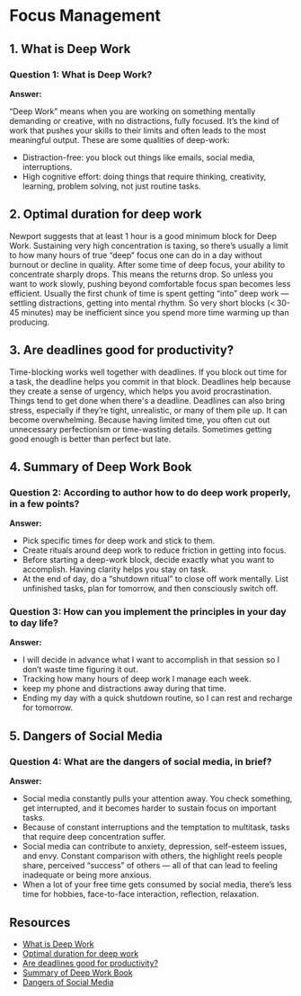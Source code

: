 
# Focus Management


## 1. What is Deep Work

### Question 1: What is Deep Work? 

**Answer:**  

“Deep Work” means when you are working on something mentally demanding or creative, with no distractions, fully focused. It’s the kind of work that pushes your skills to their limits and often leads to the most meaningful output.
These are some qualities of deep-work:
- Distraction-free: you block out things like emails, social media, interruptions.
- High cognitive effort: doing things that require thinking, creativity, learning, problem solving, not just routine tasks.


## 2. Optimal duration for deep work

Newport suggests that at least 1 hour is a good minimum block for Deep Work. Sustaining very high concentration is taxing, so there’s usually a limit to how many hours of true “deep” focus one can do in a day without burnout or decline in quality. After some time of deep focus, your ability to concentrate sharply drops. This means the returns drop. So unless you want to work slowly, pushing beyond comfortable focus span becomes less efficient. Usually the first chunk of time is spent getting “into” deep work — settling distractions, getting into mental rhythm. So very short blocks (< 30-45 minutes) may be inefficient since you spend more time warming up than producing.

## 3. Are deadlines good for productivity?

Time-blocking works well together with deadlines. If you block out time for a task, the deadline helps you commit in that block. Deadlines help because they create a sense of urgency, which helps you avoid procrastination. Things tend to get done when there's a deadline. Deadlines can also bring stress, especially if they’re tight, unrealistic, or many of them pile up. It can become overwhelming. Because having limited time, you often cut out unnecessary perfectionism or time-wasting details. Sometimes getting good enough is better than perfect but late.

## 4. Summary of Deep Work Book

### Question 2: According to author how to do deep work properly, in a few points?  

**Answer:**  
- Pick specific times for deep work and stick to them.
- Create rituals around deep work to reduce friction in getting into focus.
- Before starting a deep-work block, decide exactly what you want to accomplish. Having clarity helps you stay on task.
- At the end of day, do a “shutdown ritual” to close off work mentally. List unfinished tasks, plan for tomorrow, and then consciously switch off.



### Question 3: How can you implement the principles in your day to day life? 

**Answer:**  
- I will decide in advance what I want to accomplish in that session so I don’t waste time figuring it out.
- Tracking how many hours of deep work I manage each week.
- keep my phone and distractions away during that time.
- Ending my day with a quick shutdown routine, so I can rest and recharge for tomorrow.


## 5. Dangers of Social Media


### Question 4: What are the dangers of social media, in brief?  

**Answer:**  
- Social media constantly pulls your attention away. You check something, get interrupted, and it becomes harder to sustain focus on important tasks.
- Because of constant interruptions and the temptation to multitask, tasks that require deep concentration suffer.
- Social media can contribute to anxiety, depression, self-esteem issues, and envy. Constant comparison with others, the highlight reels people share, perceived “success” of others — all of that can lead to feeling inadequate or being more anxious.
- When a lot of your free time gets consumed by social media, there’s less time for hobbies, face-to-face interaction, reflection, relaxation.


## Resources
- [What is Deep Work](https://www.youtube.com/watch?v=b6xQpoVgN68)
- [Optimal duration for deep work](https://www.youtube.com/watch?v=LA6mvxwecZ0)
- [Are deadlines good for productivity?](https://www.youtube.com/watch?v=Jkl1vMNvvHU)
- [Summary of Deep Work Book](https://www.youtube.com/watch?v=gTaJhjQHcf8)
- [Dangers of Social Media](https://www.youtube.com/watch?v=3E7hkPZ-HTk)


